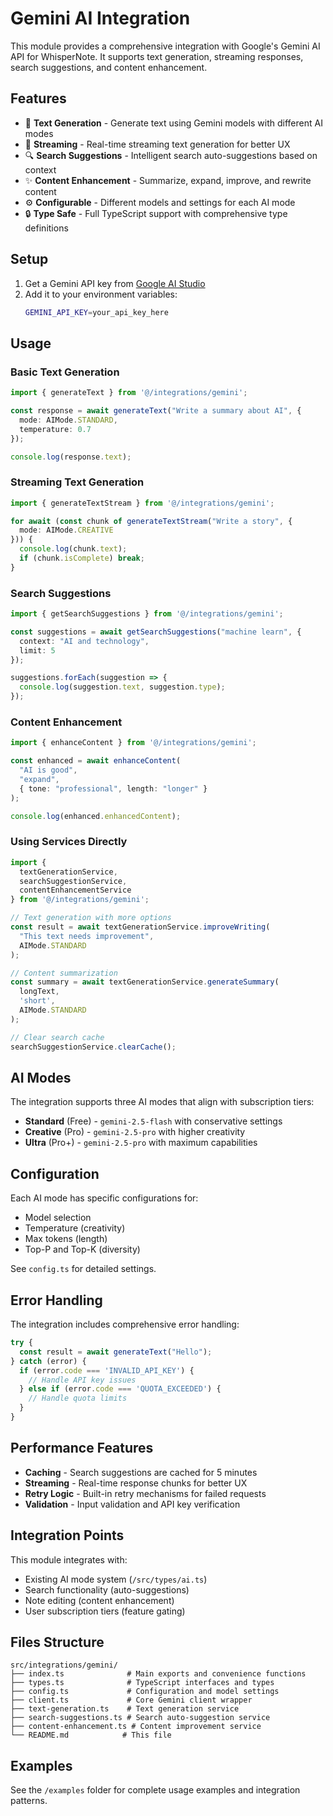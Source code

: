 # Gemini AI Integration

This module provides a comprehensive integration with Google's Gemini AI API for WhisperNote. It supports text generation, streaming responses, search suggestions, and content enhancement.

## Features

- 🤖 **Text Generation** - Generate text using Gemini models with different AI modes
- 🌊 **Streaming** - Real-time streaming text generation for better UX
- 🔍 **Search Suggestions** - Intelligent search auto-suggestions based on context
- ✨ **Content Enhancement** - Summarize, expand, improve, and rewrite content
- ⚙️ **Configurable** - Different models and settings for each AI mode
- 🔒 **Type Safe** - Full TypeScript support with comprehensive type definitions

## Setup

1. Get a Gemini API key from [Google AI Studio](https://aistudio.google.com/apikey)
2. Add it to your environment variables:
   ```bash
   GEMINI_API_KEY=your_api_key_here
   ```

## Usage

### Basic Text Generation

```typescript
import { generateText } from '@/integrations/gemini';

const response = await generateText("Write a summary about AI", {
  mode: AIMode.STANDARD,
  temperature: 0.7
});

console.log(response.text);
```

### Streaming Text Generation

```typescript
import { generateTextStream } from '@/integrations/gemini';

for await (const chunk of generateTextStream("Write a story", {
  mode: AIMode.CREATIVE
})) {
  console.log(chunk.text);
  if (chunk.isComplete) break;
}
```

### Search Suggestions

```typescript
import { getSearchSuggestions } from '@/integrations/gemini';

const suggestions = await getSearchSuggestions("machine learn", {
  context: "AI and technology",
  limit: 5
});

suggestions.forEach(suggestion => {
  console.log(suggestion.text, suggestion.type);
});
```

### Content Enhancement

```typescript
import { enhanceContent } from '@/integrations/gemini';

const enhanced = await enhanceContent(
  "AI is good", 
  "expand", 
  { tone: "professional", length: "longer" }
);

console.log(enhanced.enhancedContent);
```

### Using Services Directly

```typescript
import { 
  textGenerationService, 
  searchSuggestionService, 
  contentEnhancementService 
} from '@/integrations/gemini';

// Text generation with more options
const result = await textGenerationService.improveWriting(
  "This text needs improvement", 
  AIMode.STANDARD
);

// Content summarization
const summary = await textGenerationService.generateSummary(
  longText, 
  'short', 
  AIMode.STANDARD
);

// Clear search cache
searchSuggestionService.clearCache();
```

## AI Modes

The integration supports three AI modes that align with subscription tiers:

- **Standard** (Free) - `gemini-2.5-flash` with conservative settings
- **Creative** (Pro) - `gemini-2.5-pro` with higher creativity 
- **Ultra** (Pro+) - `gemini-2.5-pro` with maximum capabilities

## Configuration

Each AI mode has specific configurations for:
- Model selection
- Temperature (creativity)
- Max tokens (length)
- Top-P and Top-K (diversity)

See `config.ts` for detailed settings.

## Error Handling

The integration includes comprehensive error handling:

```typescript
try {
  const result = await generateText("Hello");
} catch (error) {
  if (error.code === 'INVALID_API_KEY') {
    // Handle API key issues
  } else if (error.code === 'QUOTA_EXCEEDED') {
    // Handle quota limits
  }
}
```

## Performance Features

- **Caching** - Search suggestions are cached for 5 minutes
- **Streaming** - Real-time response chunks for better UX
- **Retry Logic** - Built-in retry mechanisms for failed requests
- **Validation** - Input validation and API key verification

## Integration Points

This module integrates with:
- Existing AI mode system (`/src/types/ai.ts`)
- Search functionality (auto-suggestions)
- Note editing (content enhancement)
- User subscription tiers (feature gating)

## Files Structure

```
src/integrations/gemini/
├── index.ts              # Main exports and convenience functions
├── types.ts              # TypeScript interfaces and types
├── config.ts             # Configuration and model settings
├── client.ts             # Core Gemini client wrapper
├── text-generation.ts    # Text generation service
├── search-suggestions.ts # Search auto-suggestion service
├── content-enhancement.ts # Content improvement service
└── README.md            # This file
```

## Examples

See the `/examples` folder for complete usage examples and integration patterns.
